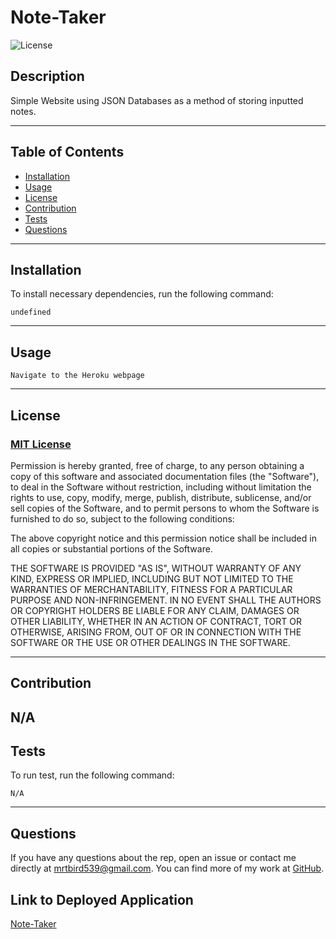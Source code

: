 # **Note-Taker**
  
  ![License](https://img.shields.io/badge/license-MIT-blue)

  
  ## **Description**
  
  Simple Website using JSON Databases as a method of storing inputted notes.
  
  ---
  
  ## **Table of Contents**
  
  - [Installation](#installation)
  - [Usage](#usage)
  - [License](#license)
  - [Contribution](#contribution)
  - [Tests](#tests)
  - [Questions](#questions)
  
  ---
  
  ## **Installation**
  
  To install necessary dependencies, run the following command: 
  
  	undefined
  
  ---
  
  ## **Usage**
  
  
  	Navigate to the Heroku webpage
  
  ---
  
  ## **License**
  
  ### [MIT License](https://spdx.org/licenses/MIT.html)
  Permission is hereby granted, free of charge, to any person obtaining a copy of this software and associated documentation files (the "Software"), to deal in the Software without restriction, including without limitation the rights to use, copy, modify, merge, publish, distribute, sublicense, and/or sell copies of the Software, and to permit persons to whom the Software is furnished to do so, subject to the following conditions:

The above copyright notice and this permission notice shall be included in all copies or substantial portions of the Software.

THE SOFTWARE IS PROVIDED "AS IS", WITHOUT WARRANTY OF ANY KIND, EXPRESS OR IMPLIED, INCLUDING BUT NOT LIMITED TO THE WARRANTIES OF MERCHANTABILITY, FITNESS FOR A PARTICULAR PURPOSE AND NON-INFRINGEMENT. IN NO EVENT SHALL THE AUTHORS OR COPYRIGHT HOLDERS BE LIABLE FOR ANY CLAIM, DAMAGES OR OTHER LIABILITY, WHETHER IN AN ACTION OF CONTRACT, TORT OR OTHERWISE, ARISING FROM, OUT OF OR IN CONNECTION WITH THE SOFTWARE OR THE USE OR OTHER DEALINGS IN THE SOFTWARE.
  
  ---
  ## **Contribution**
  N/A
  ---
  
  ## **Tests**
  
  To run test, run the following command:
  
  	N/A
  
  ---
  
  ## **Questions**
  
  If you have any questions about the rep, open an issue or contact me directly at [mrtbird539@gmail.com](mailto:mrtbird539@gmail.com). You can find more of my work at [GitHub](https://github.com/Mrtbird539).
  
  ## **Link to Deployed Application**

  [Note-Taker](https://quiet-spire-09340.herokuapp.com)